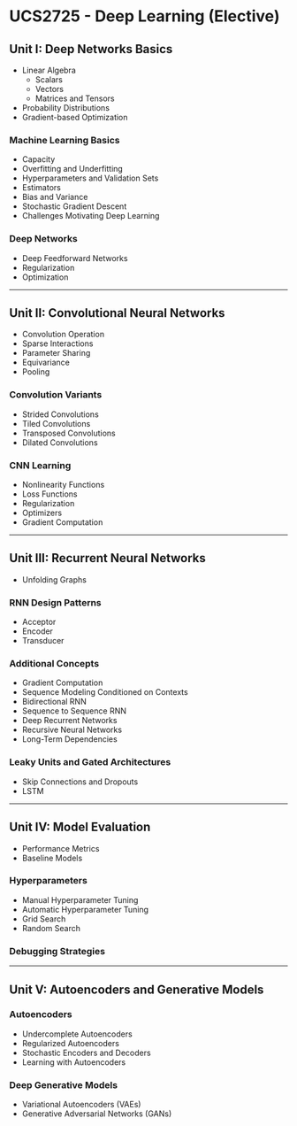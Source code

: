 # UCS2725 - Deep Learning (Elective)



## Unit I: Deep Networks Basics

- Linear Algebra  
  - Scalars  
  - Vectors  
  - Matrices and Tensors  
- Probability Distributions  
- Gradient-based Optimization  

### Machine Learning Basics
- Capacity  
- Overfitting and Underfitting  
- Hyperparameters and Validation Sets  
- Estimators  
- Bias and Variance  
- Stochastic Gradient Descent  
- Challenges Motivating Deep Learning  

### Deep Networks
- Deep Feedforward Networks  
- Regularization  
- Optimization  

---

## Unit II: Convolutional Neural Networks

- Convolution Operation  
- Sparse Interactions  
- Parameter Sharing  
- Equivariance  
- Pooling  

### Convolution Variants
- Strided Convolutions  
- Tiled Convolutions  
- Transposed Convolutions  
- Dilated Convolutions  

### CNN Learning
- Nonlinearity Functions  
- Loss Functions  
- Regularization  
- Optimizers  
- Gradient Computation  

---

## Unit III: Recurrent Neural Networks

- Unfolding Graphs  

### RNN Design Patterns
- Acceptor  
- Encoder  
- Transducer  

### Additional Concepts
- Gradient Computation  
- Sequence Modeling Conditioned on Contexts  
- Bidirectional RNN  
- Sequence to Sequence RNN  
- Deep Recurrent Networks  
- Recursive Neural Networks  
- Long-Term Dependencies  

### Leaky Units and Gated Architectures
- Skip Connections and Dropouts  
- LSTM  

---

## Unit IV: Model Evaluation

- Performance Metrics  
- Baseline Models  

### Hyperparameters
- Manual Hyperparameter Tuning  
- Automatic Hyperparameter Tuning  
- Grid Search  
- Random Search  

### Debugging Strategies

---

## Unit V: Autoencoders and Generative Models

### Autoencoders
- Undercomplete Autoencoders  
- Regularized Autoencoders  
- Stochastic Encoders and Decoders  
- Learning with Autoencoders  

### Deep Generative Models
- Variational Autoencoders (VAEs)  
- Generative Adversarial Networks (GANs)  
